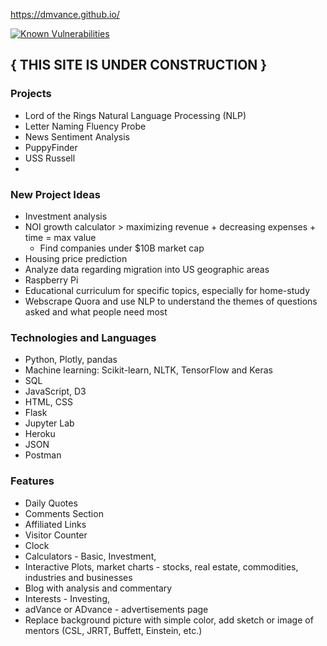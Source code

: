 https://dmvance.github.io/

[![Known Vulnerabilities](https://snyk.io/test/npm/jquery/3.6.0/badge.svg)](https://snyk.io/test/npm/jquery/3.6.0)

## **{ THIS SITE IS UNDER CONSTRUCTION }**

### Projects
* Lord of the Rings Natural Language Processing (NLP)
* Letter Naming Fluency Probe
* News Sentiment Analysis
* PuppyFinder
* USS Russell
* 

### New Project Ideas
* Investment analysis
* NOI growth calculator > maximizing revenue + decreasing expenses + time = max value
    * Find companies under $10B market cap
* Housing price prediction
* Analyze data regarding migration into US geographic areas
* Raspberry Pi
* Educational curriculum for specific topics, especially for home-study
* Webscrape Quora and use NLP to understand the themes of questions asked and what people need most


### Technologies and Languages
* Python, Plotly, pandas
* Machine learning: Scikit-learn, NLTK, TensorFlow and Keras
* SQL
* JavaScript, D3
* HTML, CSS
* Flask
* Jupyter Lab
* Heroku
* JSON
* Postman

### Features
* Daily Quotes
* Comments Section
* Affiliated Links
* Visitor Counter
* Clock
* Calculators - Basic, Investment, 
* Interactive Plots, market charts - stocks, real estate, commodities, industries and businesses
* Blog with analysis and commentary
* Interests - Investing, 
* adVance or ADvance - advertisements page
* Replace background picture with simple color, add sketch or image of mentors (CSL, JRRT, Buffett, Einstein, etc.)

